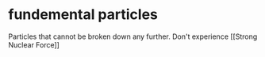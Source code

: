 # fundemental particles
Particles that cannot be broken down any further.
Don't experience [[Strong Nuclear Force]]
